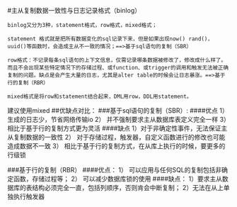 #主从复制数据一致性与日志记录格式（binlog）


	binlog又分为3种，statement格式，row格式，mixed格式；

	statement 格式就是把所有数据变化的sql记录下来，但是如果出现now() rand()，uuid()等函数时，会造成主从不一致的情况；==>基于sql语句的复制（SBR）

	row格式：不记录每条sql语句的上下文信息，仅需记录哪条数据被修改了，修改成什么样了。而且不会出现某些特定情况下的存储过程、或function、或trigger的调用和触发无法被正确复制的问题。缺点是会产生大量的日志，尤其是alter table的时候会让日志暴涨。==>基于行的复制（RBR）	

	mixed格式是将row和statement结合起来，DML用row，DDL用statement。
建议使用mixed
##优缺点对比：
###基于sql语句的复制（SBR）:
####优点
	1） 生成的日志少，节省网络传输io
	2） 并不强制要求主从数据库表定义完全一样
	3） 相比于基于行的复制方式更为灵活
####缺点
	1）对于非确定性事件，无法保证主从复制数据的一致性
	2） 对于存储过程，触发器，自定义函数进行的修改也可能造成数据不一致
    3） 相比于基于行的复制方式，在从库上执行的时候，要更多的行级锁

###基于行的复制（RBR）
####优点：
 	1） 可以应用与任何SQL的复制包括非确定函数，存储过程等；
	2） 可以减少数据库锁的使用
####缺点：
	1）要求主从数据库的表结构必须完全一直，包括列顺序，否则肯会中断复制；
	2）无法在从上单独执行触发器